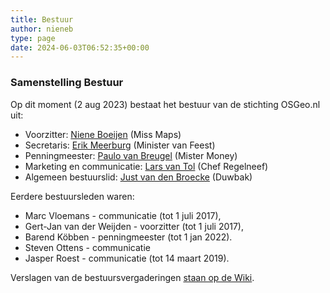 ```yaml
---
title: Bestuur
author: nieneb
type: page
date: 2024-06-03T06:52:35+00:00
---
```

### Samenstelling Bestuur

Op dit moment (2 aug 2023) bestaat het bestuur van de stichting OSGeo.nl uit:

* Voorzitter: [Niene Boeijen](https://www.linkedin.com/in/niene-boeijen-24a8a429) (Miss Maps)
* Secretaris: [Erik Meerburg](https://www.linkedin.com/in/erikmeerburg/) (Minister van Feest)
* Penningmeester: [Paulo van Breugel](https://www.linkedin.com/in/paulo-van-breugel/) (Mister Money)
* Marketing en communicatie: [Lars van Tol](https://www.linkedin.com/in/lars-van-tol-91a99510a/) (Chef Regelneef)
* Algemeen bestuurslid: [Just van den Broecke](https://www.linkedin.com/in/justb4/) (Duwbak)


Eerdere bestuursleden waren:

* Marc Vloemans - communicatie (tot 1 juli 2017),
* Gert-Jan van der Weijden - voorzitter (tot 1 juli 2017), 
* Barend Köbben - penningmeester (tot 1 jan 2022).
* Steven Ottens - communicatie
* Jasper Roest - communicatie (tot 14 maart 2019).

Verslagen van de bestuursvergaderingen [staan op de Wiki](https://wiki.osgeo.org/wiki/Nederlands).
